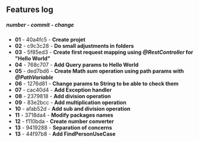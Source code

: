 ## Features log
##### number - commit - change


+ **01** - 40a4fc5 - **Create projet**
+ **02** - c9c3c28 - **Do small adjustments in folders**
+ **03** - 5f85ed3 - **Create first request mapping using *@RestController* for "Hello World"**
+ **04** - 768c707 - **Add Query params to Hello World**
+ **05** - ded7bd6 - **Create Math *sum* operation using path params with *@PathVariable***
+ **06** - 1276d81 - **Change params to String to be able to check them**
+ **07** - cac40d4 - **Add Exception handler**
+ **08** - 2379818 - **Add division operation**
+ **09** - 83e2bcc - **Add multiplication operation**
+ **10** - afab52d - **Add sub and division operation**
+ **11** - 3718da4 - **Modify packages names**
+ **12** - f110bda - **Create number converter**
+ **13** - 9419288 - **Separation of concerns**
+ **13** - 44f97b8 - **Add FindPersonUseCase**

